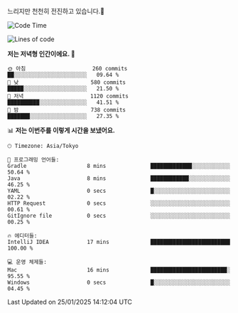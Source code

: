 느리지만 천천히 전진하고 있습니다.🐢

<!--START_SECTION:waka-->
![Code Time](http://img.shields.io/badge/Code%20Time-1%2C516%20hrs%2024%20mins-blue)

![Lines of code](https://img.shields.io/badge/%EC%A0%80%EB%8A%94%20%EC%97%AC%ED%83%9C%EA%B9%8C%EC%A7%80%20-916.3%20thousand%20%EC%A4%84%EC%9D%98%20%EC%BD%94%EB%93%9C%EB%A5%BC%20%EC%9E%91%EC%84%B1%ED%96%88%EC%96%B4%EC%9A%94.-blue)

**저는 저녁형 인간이에요. 🦉** 

```text
🌞 아침                     260 commits         ██░░░░░░░░░░░░░░░░░░░░░░░   09.64 % 
🌆 낮　                     580 commits         █████░░░░░░░░░░░░░░░░░░░░   21.50 % 
🌃 저녁                     1120 commits        ██████████░░░░░░░░░░░░░░░   41.51 % 
🌙 밤　                     738 commits         ███████░░░░░░░░░░░░░░░░░░   27.35 % 
```


📊 **저는 이번주를 이렇게 시간을 보냈어요.** 

```text
🕑︎ Timezone: Asia/Tokyo

💬 프로그래밍 언어들: 
Gradle                   8 mins              █████████████░░░░░░░░░░░░   50.64 % 
Java                     8 mins              ████████████░░░░░░░░░░░░░   46.25 % 
YAML                     0 secs              █░░░░░░░░░░░░░░░░░░░░░░░░   02.22 % 
HTTP Request             0 secs              ░░░░░░░░░░░░░░░░░░░░░░░░░   00.61 % 
GitIgnore file           0 secs              ░░░░░░░░░░░░░░░░░░░░░░░░░   00.25 % 

🔥 에디터들: 
IntelliJ IDEA            17 mins             █████████████████████████   100.00 % 

💻 운영 체제들: 
Mac                      16 mins             ████████████████████████░   95.55 % 
Windows                  0 secs              █░░░░░░░░░░░░░░░░░░░░░░░░   04.45 % 
```


 Last Updated on 25/01/2025 14:12:04 UTC
<!--END_SECTION:waka-->
